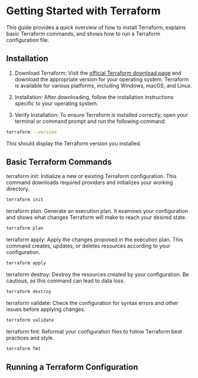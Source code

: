 # Getting Started with Terraform

This guide provides a quick overview of how to install Terraform, explains basic Terraform commands, and shows how to run a Terraform configuration file.

## Installation

1. Download Terraform: Visit the [official Terraform download page](https://developer.hashicorp.com/terraform/downloads) and download the appropriate version for your operating system. Terraform is available for various platforms, including Windows, macOS, and Linux.

2. Installation: After downloading, follow the installation instructions specific to your operating system.

3. Verify Installation: To ensure Terraform is installed correctly, open your terminal or command prompt and run the following command:

```bash
terraform --version
```
This should display the Terraform version you installed.

## Basic Terraform Commands
terraform init: Initialize a new or existing Terraform configuration. This command downloads required providers and initializes your working directory.
```bash
terraform init
```
terraform plan: Generate an execution plan. It examines your configuration and shows what changes Terraform will make to reach your desired state.
```bash
terraform plan
```
terraform apply: Apply the changes proposed in the execution plan. This command creates, updates, or deletes resources according to your configuration.
```bash
terraform apply
```
terraform destroy: Destroy the resources created by your configuration. Be cautious, as this command can lead to data loss.
```bash
terraform destroy
```
terraform validate: Check the configuration for syntax errors and other issues before applying changes.
```bash
terraform validate
```
terraform fmt: Reformat your configuration files to follow Terraform best practices and style.
```bash
terraform fmt
```
## Running a Terraform Configuration
